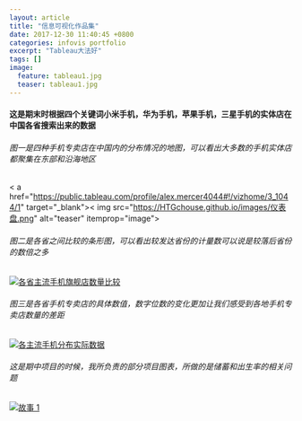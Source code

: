 ```yaml
---
layout: article
title: "信息可视化作品集"
date: 2017-12-30 11:40:45 +0800
categories: infovis portfolio
excerpt: "Tableau大法好"
tags: []
image: 
  feature: tableau1.jpg
  teaser: tableau1.jpg
---
```


#### 这是期末时根据四个关键词小米手机，华为手机，苹果手机，三星手机的实体店在中国各省搜索出来的数据

###### 图一是四种手机专卖店在中国内的分布情况的地图，可以看出大多数的手机实体店都聚集在东部和沿海地区

< a href="https://public.tableau.com/profile/alex.mercer4044#!/vizhome/3_1044/1" target="_blank">< img src="https://HTGchouse.github.io/images/仪表盘.png" alt="teaser" itemprop="image"></a>

###### 图二是各省之间比较的条形图，可以看出较发达省份的计量数可以说是较落后省份的数倍之多

<div class='tableauPlaceholder' id='viz1515301345096' style='position: relative'><noscript><a href='#'><img alt='各省主流手机旗舰店数量比较 ' src='https:&#47;&#47;public.tableau.com&#47;static&#47;images&#47;S3&#47;S3H2YYS6B&#47;1_rss.png' style='border: none' /></a></noscript><object class='tableauViz'  style='display:none;'><param name='host_url' value='https%3A%2F%2Fpublic.tableau.com%2F' /> <param name='embed_code_version' value='3' /> <param name='path' value='shared&#47;S3H2YYS6B' /> <param name='toolbar' value='yes' /><param name='static_image' value='https:&#47;&#47;public.tableau.com&#47;static&#47;images&#47;S3&#47;S3H2YYS6B&#47;1.png' /> <param name='animate_transition' value='yes' /><param name='display_static_image' value='yes' /><param name='display_spinner' value='yes' /><param name='display_overlay' value='yes' /><param name='display_count' value='yes' /></object></div><script type='text/javascript'>var divElement = document.getElementById('viz1515301345096');var vizElement = divElement.getElementsByTagName('object')[0];vizElement.style.width='100%';vizElement.style.height=(divElement.offsetWidth*0.75)+'px';var scriptElement = document.createElement('script');scriptElement.src = 'https://public.tableau.com/javascripts/api/viz_v1.js';vizElement.parentNode.insertBefore(scriptElement, vizElement);</script>

###### 图三是各省手机专卖店的具体数值，数字位数的变化更加让我们感受到各地手机专卖店数量的差距

<div class='tableauPlaceholder' id='viz1515301569511' style='position: relative'><noscript><a href='#'><img alt='各主流手机分布实际数据 ' src='https:&#47;&#47;public.tableau.com&#47;static&#47;images&#47;3F&#47;3FSFG2KQG&#47;1_rss.png' style='border: none' /></a></noscript><object class='tableauViz'  style='display:none;'><param name='host_url' value='https%3A%2F%2Fpublic.tableau.com%2F' /> <param name='embed_code_version' value='3' /> <param name='path' value='shared&#47;3FSFG2KQG' /> <param name='toolbar' value='yes' /><param name='static_image' value='https:&#47;&#47;public.tableau.com&#47;static&#47;images&#47;3F&#47;3FSFG2KQG&#47;1.png' /> <param name='animate_transition' value='yes' /><param name='display_static_image' value='yes' /><param name='display_spinner' value='yes' /><param name='display_overlay' value='yes' /><param name='display_count' value='yes' /></object></div><script type='text/javascript'>var divElement = document.getElementById('viz1515301569511');var vizElement = divElement.getElementsByTagName('object')[0];vizElement.style.width='100%';vizElement.style.height=(divElement.offsetWidth*0.75)+'px';var scriptElement = document.createElement('script');scriptElement.src = 'https://public.tableau.com/javascripts/api/viz_v1.js';vizElement.parentNode.insertBefore(scriptElement, vizElement);</script>




######  这是期中项目的时候，我所负责的部分项目图表，所做的是储蓄和出生率的相关问题

<div class='tableauPlaceholder' id='viz1515041915771' style='position: relative'><noscript><a href='#'><img alt='故事 1 ' src='https:&#47;&#47;public.tableau.com&#47;static&#47;images&#47;dn&#47;dnlm&#47;1_1&#47;1_rss.png' style='border: none' /></a></noscript><object class='tableauViz'  style='display:none;'><param name='host_url' value='https%3A%2F%2Fpublic.tableau.com%2F' /> <param name='embed_code_version' value='3' /> <param name='site_root' value='' /><param name='name' value='dnlm&#47;1_1' /><param name='tabs' value='no' /><param name='toolbar' value='yes' /><param name='static_image' value='https:&#47;&#47;public.tableau.com&#47;static&#47;images&#47;dn&#47;dnlm&#47;1_1&#47;1.png' /> <param name='animate_transition' value='yes' /><param name='display_static_image' value='yes' /><param name='display_spinner' value='yes' /><param name='display_overlay' value='yes' /><param name='display_count' value='yes' /></object></div><script type='text/javascript'>var divElement = document.getElementById('viz1515041915771');var vizElement = divElement.getElementsByTagName('object')[0];vizElement.style.width='1016px';vizElement.style.height='991px';var scriptElement = document.createElement('script');scriptElement.src = 'https://public.tableau.com/javascripts/api/viz_v1.js';vizElement.parentNode.insertBefore(scriptElement, vizElement);</script>







